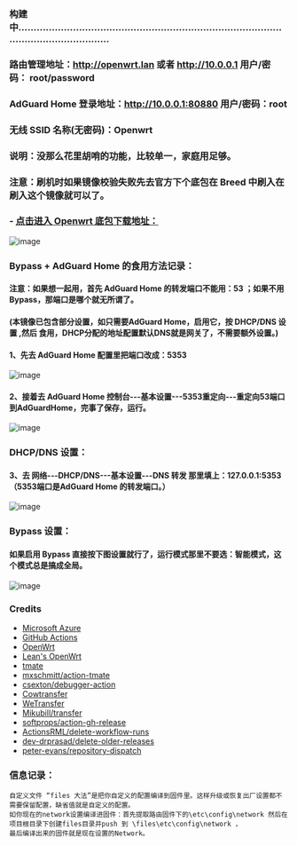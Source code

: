 ### 构建中…………………………………………………………………………………………………………

### 路由管理地址：http://openwrt.lan 或者 http://10.0.0.1 用户/密码： root/password

### AdGuard Home 登录地址：http://10.0.0.1:80880 用户/密码：root

### 无线 SSID 名称(无密码)：Openwrt 

### 说明：没那么花里胡哨的功能，比较单一，家庭用足够。
### 注意：刷机时如果镜像校验失败先去官方下个底包在 Breed 中刷入在刷入这个镜像就可以了。
### - [点击进入 Openwrt 底包下载地址：](https://firmware-selector.openwrt.org/?version=21.02.3&target=ramips%2Fmt7621&id=hiwifi_hc5962)

![image](https://github.com/aotuitx/B70/blob/main/Images/Router1.png?raw=true)

### Bypass + AdGuard Home 的食用方法记录：

#### 注意：如果想一起用，首先 AdGuard Home 的转发端口不能用：53 ；如果不用Bypass，那端口是哪个就无所谓了。

#### (本镜像已包含部分设置，如只需要AdGuard Home，启用它，按 DHCP/DNS 设置 ,然后 食用，DHCP分配的地址配置默认DNS就是网关了，不需要额外设置。)

#### 1、先去 AdGuard Home 配置里把端口改成：5353 

![image](https://github.com/aotuitx/B70/blob/main/Images/AdGuardHome1.png?raw=true)

#### 2、接着去 AdGuard Home 控制台---基本设置---5353重定向---重定向53端口到AdGuardHome，完事了保存，运行。

![image](https://github.com/aotuitx/B70/blob/main/Images/AdGuardHome2.png?raw=true)

### DHCP/DNS 设置：

#### 3、去 网络---DHCP/DNS---基本设置---DNS 转发 那里填上：127.0.0.1:5353（5353端口是AdGuard Home 的转发端口。）

![image](https://github.com/aotuitx/B70/blob/main/Images/DHCP.png?raw=true)

### Bypass 设置：

#### 如果启用 Bypass 直接按下图设置就行了，运行模式那里不要选：智能模式，这个模式总是搞成全局。

![image](https://github.com/aotuitx/B70/blob/main/Images/Bypass.png?raw=true)


### Credits
- [Microsoft Azure](https://azure.microsoft.com)
- [GitHub Actions](https://github.com/features/actions)
- [OpenWrt](https://github.com/openwrt/openwrt)
- [Lean's OpenWrt](https://github.com/coolsnowwolf/lede)
- [tmate](https://github.com/tmate-io/tmate)
- [mxschmitt/action-tmate](https://github.com/mxschmitt/action-tmate)
- [csexton/debugger-action](https://github.com/csexton/debugger-action)
- [Cowtransfer](https://cowtransfer.com)
- [WeTransfer](https://wetransfer.com/)
- [Mikubill/transfer](https://github.com/Mikubill/transfer)
- [softprops/action-gh-release](https://github.com/softprops/action-gh-release)
- [ActionsRML/delete-workflow-runs](https://github.com/ActionsRML/delete-workflow-runs)
- [dev-drprasad/delete-older-releases](https://github.com/dev-drprasad/delete-older-releases)
- [peter-evans/repository-dispatch](https://github.com/peter-evans/repository-dispatch)


### 信息记录：
    自定义文件 “files 大法”是把你自定义的配置编译到固件里。这样升级或恢复出厂设置都不需要保留配置，缺省值就是自定义的配置。
    如你现在的network设置编译进固件：首先提取路由固件下的\etc\config\network 然后在项目根目录下创建files目录并push 到 \files\etc\config\network ，
    最后编译出来的固件就是现在设置的Network。
